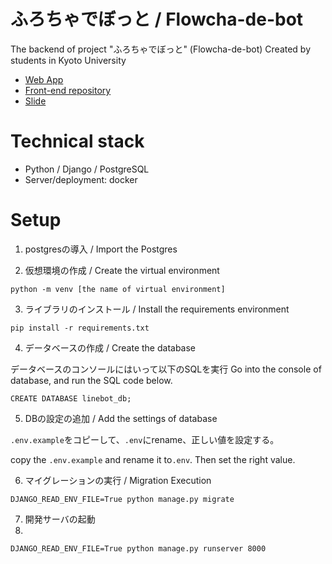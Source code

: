 # ふろちゃでぼっと / Flowcha-de-bot
The backend of project "ふろちゃでぼっと" (Flowcha-de-bot)
Created by students in Kyoto University

- [Web App](https://debot.vercel.app/ )
- [Front-end repository](https://github.com/yuta-ike/line-bot-maker-front)
- [Slide](https://docs.google.com/presentation/d/1ppaFRecLssDuJEaxndWJUHQG2cfsEdfi/edit#slide=id.p1)


# Technical stack

- Python / Django / PostgreSQL
- Server/deployment: docker

# Setup

1. postgresの導入 / Import the Postgres

2. 仮想環境の作成 / Create the virtual environment

```
python -m venv [the name of virtual environment]
```

3. ライブラリのインストール / Install the requirements environment 

```
pip install -r requirements.txt
```

4. データベースの作成 / Create the database

データベースのコンソールにはいって以下のSQLを実行
Go into the console of database, and run the SQL code below.

```
CREATE DATABASE linebot_db;
```

5. DBの設定の追加 / Add the settings of database


`.env.example`をコピーして、`.env`にrename、正しい値を設定する。

copy the `.env.example` and rename it to`.env`. Then set the right value.


6. マイグレーションの実行 / Migration Execution

```
DJANGO_READ_ENV_FILE=True python manage.py migrate
```

7. 開発サーバの起動
8. 
```
DJANGO_READ_ENV_FILE=True python manage.py runserver 8000
```
